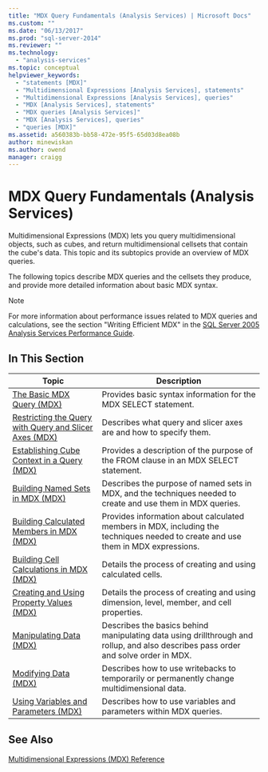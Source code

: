 ```yaml
---
title: "MDX Query Fundamentals (Analysis Services) | Microsoft Docs"
ms.custom: ""
ms.date: "06/13/2017"
ms.prod: "sql-server-2014"
ms.reviewer: ""
ms.technology: 
  - "analysis-services"
ms.topic: conceptual
helpviewer_keywords: 
  - "statements [MDX]"
  - "Multidimensional Expressions [Analysis Services], statements"
  - "Multidimensional Expressions [Analysis Services], queries"
  - "MDX [Analysis Services], statements"
  - "MDX queries [Analysis Services]"
  - "MDX [Analysis Services], queries"
  - "queries [MDX]"
ms.assetid: a560383b-bb58-472e-95f5-65d03d8ea08b
author: minewiskan
ms.author: owend
manager: craigg
---
```

# MDX Query Fundamentals (Analysis Services)
  Multidimensional Expressions (MDX) lets you query multidimensional objects, such as cubes, and return multidimensional cellsets that contain the cube's data. This topic and its subtopics provide an overview of MDX queries.  
  
 The following topics describe MDX queries and the cellsets they produce, and provide more detailed information about basic MDX syntax.  
  
> [!NOTE]  
>  For more information about performance issues related to MDX queries and calculations, see the section "Writing Efficient MDX" in the [SQL Server 2005 Analysis Services Performance Guide](https://go.microsoft.com/fwlink/?LinkId=81621).  
  
## In This Section  
  
|Topic|Description|  
|-----------|-----------------|  
|[The Basic MDX Query &#40;MDX&#41;](mdx-query-the-basic-query.md)|Provides basic syntax information for the MDX SELECT statement.|  
|[Restricting the Query with Query and Slicer Axes &#40;MDX&#41;](mdx-query-and-slicer-axes-restricting-the-query.md)|Describes what query and slicer axes are and how to specify them.|  
|[Establishing Cube Context in a Query &#40;MDX&#41;](establishing-cube-context-in-a-query-mdx.md)|Provides a description of the purpose of the FROM clause in an MDX SELECT statement.|  
|[Building Named Sets in MDX &#40;MDX&#41;](mdx-named-sets-building-named-sets.md)|Describes the purpose of named sets in MDX, and the techniques needed to create and use them in MDX queries.|  
|[Building Calculated Members in MDX &#40;MDX&#41;](mdx-calculated-members-building-calculated-members.md)|Provides information about calculated members in MDX, including the techniques needed to create and use them in MDX expressions.|  
|[Building Cell Calculations in MDX &#40;MDX&#41;](../../multidimensional-models-olap-logical-cube-objects/calculations.md)|Details the process of creating and using calculated cells.|  
|[Creating and Using Property Values &#40;MDX&#41;](../../creating-and-using-property-values-mdx.md)|Details the process of creating and using dimension, level, member, and cell properties.|  
|[Manipulating Data &#40;MDX&#41;](mdx-data-manipulation-manipulating-data.md)|Describes the basics behind manipulating data using drillthrough and rollup, and also describes pass order and solve order in MDX.|  
|[Modifying Data &#40;MDX&#41;](mdx-data-modification-modifying-data.md)|Describes how to use writebacks to temporarily or permanently change multidimensional data.|  
|[Using Variables and Parameters &#40;MDX&#41;](using-variables-and-parameters-mdx.md)|Describes how to use variables and parameters within MDX queries.|  
  
## See Also  
 [Multidimensional Expressions &#40;MDX&#41; Reference](/sql/mdx/multidimensional-expressions-mdx-reference)  
  
  
